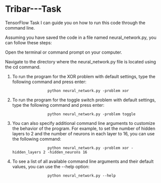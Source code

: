# Tribar---Task
TensorFlow Task
I can guide you on how to run this code through the command line.

Assuming you have saved the code in a file named neural_network.py, you can follow these steps:

Open the terminal or command prompt on your computer.

Navigate to the directory where the neural_network.py file is located using the cd command.

1. To run the program for the XOR problem with default settings, type the following command and press enter:

                       python neural_network.py -problem xor
		       
2. To run the program for the toggle switch problem with default settings, type the following command and press enter:

                       python neural_network.py -problem toggle
		       
3. You can also specify additional command line arguments to customize the behavior of the program. For example, to set the number of hidden layers to 2 and the    number of neurons in each layer to 16, you can use the following command:

                       python neural_network.py -problem xor -hidden_layers 2 -hidden_neurons 16
		       
4. To see a list of all available command line arguments and their default values, you can use the --help option:

                       python neural_network.py --help

